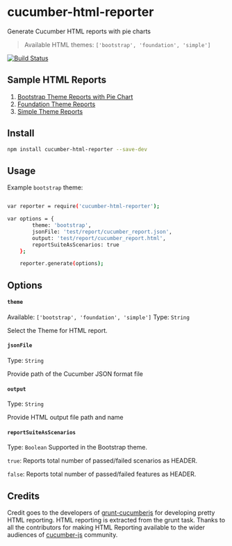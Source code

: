 # cucumber-html-reporter
Generate Cucumber HTML reports with pie charts
> Available HTML themes: `['bootstrap', 'foundation', 'simple']`

[![Build Status](https://travis-ci.org/gkushang/cucumber-html-reporter.svg?branch=develop)](https://travis-ci.org/gkushang/cucumber-html-reporter)

## Sample HTML Reports

1. [Bootstrap Theme Reports with Pie Chart][3]
2. [Foundation Theme Reports][4]
3. [Simple Theme Reports][5]

## Install

``` bash
npm install cucumber-html-reporter --save-dev
```

## Usage

Example `bootstrap` theme:

``` bash

var reporter = require('cucumber-html-reporter');

var options = {
        theme: 'bootstrap',
        jsonFile: 'test/report/cucumber_report.json',
        output: 'test/report/cucumber_report.html',
        reportSuiteAsScenarios: true
    };

    reporter.generate(options);
```

## Options

#### `theme`
Available: `['bootstrap', 'foundation', 'simple']`
Type: `String`

Select the Theme for HTML report.


#### `jsonFile`
Type: `String`

Provide path of the Cucumber JSON format file


#### `output`
Type: `String`

Provide HTML output file path and name


#### `reportSuiteAsScenarios`
Type: `Boolean`
Supported in the Bootstrap theme. 

`true`: Reports total number of passed/failed scenarios as HEADER.

`false`: Reports total number of passed/failed features as HEADER.


## Credits

Credit goes to the developers of [grunt-cucumberjs][1] for developing pretty HTML reporting. HTML reporting is extracted from the grunt task. Thanks to all the contributors for making HTML Reporting available to the wider audiences of [cucumber-js][2] community.

[1]: https://www.npmjs.com/package/grunt-cucumberjs "grunt-cucummberjs"
[2]: https://github.com/cucumber/cucumber-js "CucumberJs"
[3]: http://htmlpreview.github.io/?https://github.com/gkushang/grunt-cucumberjs/blob/cucumber-reports/test/cucumber-reports/cucumber-report-bootstrap.html "Bootstrap Theme Reports"
[4]: http://htmlpreview.github.io/?https://github.com/gkushang/grunt-cucumberjs/blob/cucumber-reports/test/cucumber-reports/cucumber-report-foundation.html "Foundation Theme Reports"
[5]: http://htmlpreview.github.io/?https://github.com/gkushang/grunt-cucumberjs/blob/cucumber-reports/test/cucumber-reports/cucumber-report-simple.html "Simple Theme Reports"

